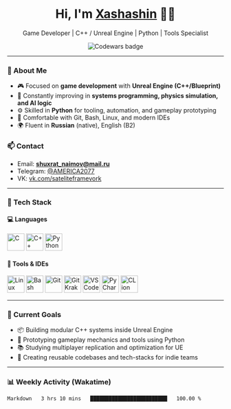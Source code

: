 <h1 align="center">Hi, I'm <a href="https://github.com/Xashashin" target="_blank">Xashashin</a> 👨‍💻</h1>

<p align="center">
  Game Developer | C++ / Unreal Engine | Python | Tools Specialist
</p>

<p align="center">
  <img src="https://www.codewars.com/users/SetDec/badges/small" alt="Codewars badge"/>
</p>

---

### 🧩 About Me

- 🎮 Focused on **game development** with **Unreal Engine (C++/Blueprint)**  
- 🧠 Constantly improving in **systems programming, physics simulation, and AI logic**  
- ⚙️ Skilled in **Python** for tooling, automation, and gameplay prototyping  
- 🧰 Comfortable with Git, Bash, Linux, and modern IDEs  
- 🌍 Fluent in **Russian** (native), English (B2)

### 📫 Contact

- Email: **shuxrat_naimov@mail.ru**  
- Telegram: [@AMERICA2077](https://t.me/AMERICA2077)  
- VK: [vk.com/sateliteframevork](https://vk.com/sateliteframevork)

---

### 🚀 Tech Stack

#### 💻 Languages
<p align="left">
  <img src="https://raw.githubusercontent.com/daniilshat/daniilshat/main/icons/C.svg" width="40" alt="C"/>
  <img src="https://raw.githubusercontent.com/daniilshat/daniilshat/main/icons/C%2B%2B.svg" width="40" alt="C++"/>
  <img src="https://raw.githubusercontent.com/daniilshat/daniilshat/main/icons/python.svg" width="40" alt="Python"/>
</p>

#### 🧰 Tools & IDEs
<p align="left">
  <img src="https://raw.githubusercontent.com/daniilshat/daniilshat/main/icons/linux.svg" width="40" alt="Linux"/>
  <img src="https://raw.githubusercontent.com/daniilshat/daniilshat/main/icons/Bash.svg" width="40" alt="Bash"/>
  <img src="https://raw.githubusercontent.com/daniilshat/daniilshat/main/icons/git.svg" width="40" alt="Git"/>
  <img src="https://raw.githubusercontent.com/daniilshat/daniilshat/main/icons/gitkraken.svg" width="40" alt="GitKraken"/>
  <img src="https://raw.githubusercontent.com/daniilshat/daniilshat/main/icons/VS-code.svg" width="40" alt="VSCode"/>
  <img src="https://raw.githubusercontent.com/daniilshat/daniilshat/main/icons/PyCharm.svg" width="40" alt="PyCharm"/>
  <img src="https://raw.githubusercontent.com/daniilshat/daniilshat/main/icons/clion.svg" width="40" alt="CLion"/>
</p>

---

### 🎯 Current Goals

- 📦 Building modular C++ systems inside Unreal Engine  
- 🧪 Prototyping gameplay mechanics and tools using Python  
- 📚 Studying multiplayer replication and optimization for UE  
- 🧱 Creating reusable codebases and tech-stacks for indie teams  

---

### 📊 Weekly Activity (Wakatime)

<!--START_SECTION:waka-->
```txt
Markdown   3 hrs 10 mins   █████████████████████████   100.00 %
